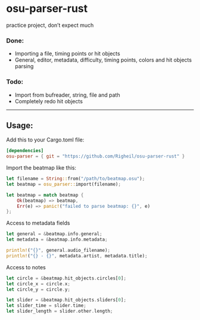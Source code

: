 # osu-parser-rust
practice project, don’t expect much

### Done:
- Importing a file, timing points or hit objects
- General, editor, metadata, difficulty, timing points, colors and hit objects parsing

### Todo:
- Import from bufreader, string, file and path
- Completely redo hit objects
____
## Usage:
Add this to your Cargo.toml file:
```toml
[dependencies]
osu-parser = { git = "https://github.com/Righeil/osu-parser-rust" }
```
Import the beatmap like this:

```rust
let filename = String::from("/path/to/beatmap.osu");
let beatmap = osu_parser::import(filename);

let beatmap = match beatmap {
    Ok(beatmap) => beatmap,
    Err(e) => panic!("failed to parse beatmap: {}", e)
};
```
Access to metadata fields
```rust
let general = &beatmap.info.general;
let metadata = &beatmap.info.metadata;

println!("{}", general.audio_filename);
println!("{} - {}", metadata.artist, metadata.title);
```
Access to notes
```rust
let circle = &beatmap.hit_objects.circles[0];
let circle_x = circle.x;
let circle_y = circle.y;

let slider = &beatmap.hit_objects.sliders[0];
let slider_time = slider.time;
let slider_length = slider.other.length;
```
